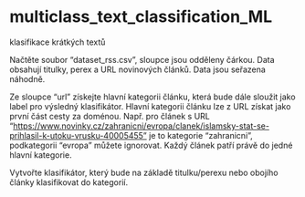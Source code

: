 # multiclass_text_classification_ML
klasifikace krátkých textů

Načtěte soubor “dataset_rss.csv”, sloupce jsou odděleny čárkou. Data obsahují titulky, perex
a URL novinových článků. Data jsou seřazena náhodně.

Ze sloupce “url” získejte hlavní kategorii článku, která bude dále sloužit jako label pro
výsledný klasifikátor. Hlavní kategorii článku lze z URL získat jako první část cesty za
doménou. Např. pro článek s URL
“https://www.novinky.cz/zahranicni/evropa/clanek/islamsky-stat-se-prihlasil-k-utoku-vrusku-40005455” je to kategorie “zahranicni”, podkategorii “evropa” můžete
ignorovat. Každý článek patří právě do jedné hlavní kategorie.

Vytvořte klasifikátor, který bude na základě titulku/perexu nebo obojího články
klasifikovat do kategorií.

 
